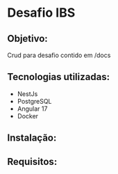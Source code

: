 # Desafio IBS

## Objetivo:

Crud para desafio contido em /docs

## Tecnologias utilizadas:

- NestJs
- PostgreSQL
- Angular 17
- Docker

## Instalação:



## Requisitos: